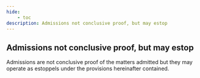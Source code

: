 ```yaml
---
hide:
    - toc
description: Admissions not conclusive proof, but may estop
---
```


## Admissions not conclusive proof, but may estop

Admissions are not conclusive proof of the matters admitted but they may operate as estoppels under the provisions hereinafter contained.
